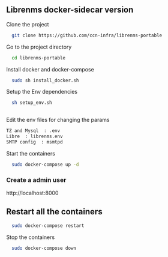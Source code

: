 
## Librenms docker-sidecar version

Clone the project

```bash
  git clone https://github.com/ccn-infra/librenms-portable
```

Go to the project directory

```bash
  cd librenms-portable
```

Install  docker and docker-compose

```bash
  sudo sh install_docker.sh 
```


Setup the Env  dependencies

```bash
  sh setup_env.sh
  
```

Edit  the env   files for changing the params 

```bash
TZ and Mysql  : .env 
Libre  : librenms.env
SMTP config  : msmtpd
```

Start the containers

```bash
  sudo docker-compose up -d 
 ```


### Create a admin user  
http://localhost:8000


## Restart all the containers


```bash
  sudo docker-compose restart
 ```


Stop the containers

```bash
  sudo docker-compose down  
 ```